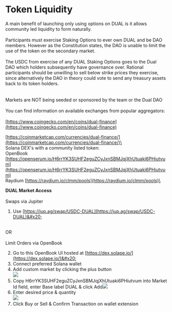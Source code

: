 # Token Liquidity

A main benefit of launching only using options on DUAL is it allows community led liquidity to form naturally. \
\
Participants must exercise Staking Options to ever own DUAL and be DAO members. However as the Constitution states, the DAO is unable to limit the use of the token on the secondary market.\
\
The USDC from exercise of any DUAL Staking Options goes to the Dual DAO which holders subsequently have governance over. Rational participants should be unwilling to sell below strike prices they exercise, since alternatively the DAO in theory could vote to send any treasury assets back to its token holders.\
\
\
Markets are NOT being seeded or sponsored by the team or the Dual DAO\
\
You can find information on available exchanges from popular aggregators:\
\
[https://www.coingecko.com/en/coins/dual-finance](https://www.coingecko.com/en/coins/dual-finance)

[https://coinmarketcap.com/currencies/dual-finance/](https://coinmarketcap.com/currencies/dual-finance/)\
\
Solana DEX's with a community listed token:\
OpenBook [https://openserum.io/H6rrYK3SUHF2eguZCyJxnSBMJqjXhUtuaki6PHiutvum](https://openserum.io/H6rrYK3SUHF2eguZCyJxnSBMJqjXhUtuaki6PHiutvum) \
Raydium [https://raydium.io/clmm/pools](https://raydium.io/clmm/pools)\


**DUAL Market Access**\
\
Swaps via Jupiter

1. Use [https://jup.ag/swap/USDC-DUAL](https://jup.ag/swap/USDC-DUAL)&#x20;

\
OR\
\
Limit Orders via OpenBook

2. Go to this OpenBook UI hosted at [https://dex.solape.io/](https://dex.solape.io/)&#x20;
3. Connect preferred Solana wallet
4. Add custom market by clicking the plus button\
   ![](https://lh5.googleusercontent.com/iUI0iJQhqI\_3Or\_eb48BSvl67lzssMuWG\_Lkbj2LpQ4AHWdbDYDnMTi0e8qjAOUTItTbQ9JvhE9V1X85-jSWLgxGqO5G77YV-h3fQza1ngy2Z1e1qZkj6S0-fLKfDo1-2MtvY-vVBw4TI-Jvbi1xgsM)
5. Copy H6rrYK3SUHF2eguZCyJxnSBMJqjXhUtuaki6PHiutvum into Market Id field, enter Base label DUAL & click Add![](https://lh5.googleusercontent.com/bMwhCC4YjdWEshcmlYuHbyhSBqo2g3-CUykmhZJbbIZiHYR5fVSBdjHrUD0GGo-w\_AKIbzr4H05HN30DBHdDw-bjicOqWrzRCX2hH7ezpbz1AIleb57y38VecXUIEyG8xWQlGsS9rUWNIJsr1lcu51k)
6. Enter desired price & quantity\
   ![](https://lh4.googleusercontent.com/YNhZrpdmokfq3lISoIhq0\_sX0\_-L4p1uwa1TG9uhmWcIVbnVl8aluK\_EqVtrnNlvJLJrdQZUxTVUBkIymA\_LDSlamEW\_3tVc-YZSPZCrA3q-zKt2E6sFfXR2RH35nO1RZizBL9vyr5mTknB9nhr4VOU)
7. Click Buy or Sell & Confirm Transaction on wallet extension
